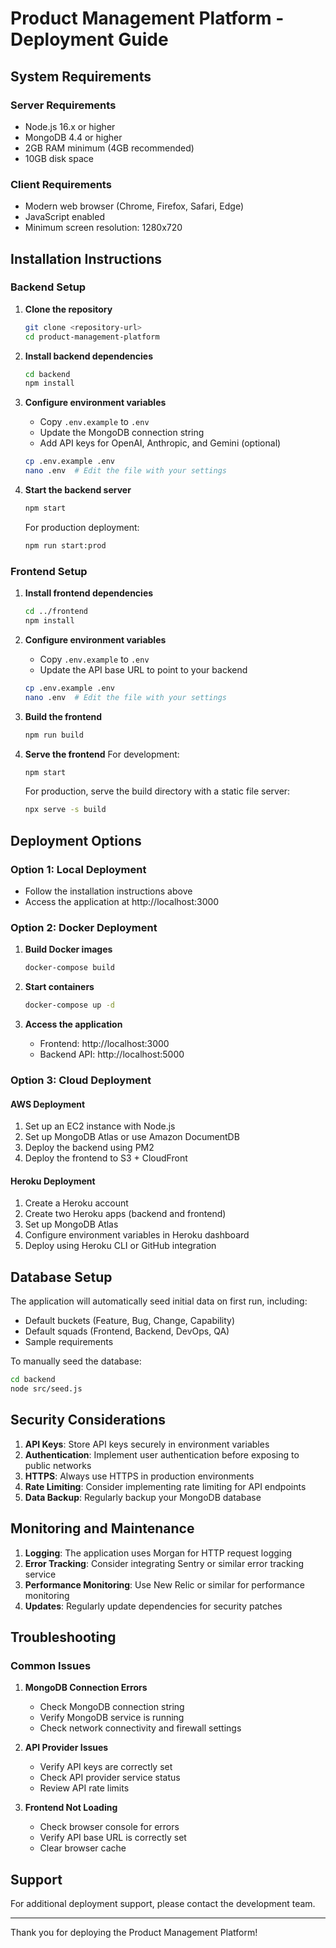 # Product Management Platform - Deployment Guide

## System Requirements

### Server Requirements
- Node.js 16.x or higher
- MongoDB 4.4 or higher
- 2GB RAM minimum (4GB recommended)
- 10GB disk space

### Client Requirements
- Modern web browser (Chrome, Firefox, Safari, Edge)
- JavaScript enabled
- Minimum screen resolution: 1280x720

## Installation Instructions

### Backend Setup

1. **Clone the repository**
   ```bash
   git clone <repository-url>
   cd product-management-platform
   ```

2. **Install backend dependencies**
   ```bash
   cd backend
   npm install
   ```

3. **Configure environment variables**
   - Copy `.env.example` to `.env`
   - Update the MongoDB connection string
   - Add API keys for OpenAI, Anthropic, and Gemini (optional)
   ```bash
   cp .env.example .env
   nano .env  # Edit the file with your settings
   ```

4. **Start the backend server**
   ```bash
   npm start
   ```
   For production deployment:
   ```bash
   npm run start:prod
   ```

### Frontend Setup

1. **Install frontend dependencies**
   ```bash
   cd ../frontend
   npm install
   ```

2. **Configure environment variables**
   - Copy `.env.example` to `.env`
   - Update the API base URL to point to your backend
   ```bash
   cp .env.example .env
   nano .env  # Edit the file with your settings
   ```

3. **Build the frontend**
   ```bash
   npm run build
   ```

4. **Serve the frontend**
   For development:
   ```bash
   npm start
   ```
   For production, serve the build directory with a static file server:
   ```bash
   npx serve -s build
   ```

## Deployment Options

### Option 1: Local Deployment
- Follow the installation instructions above
- Access the application at http://localhost:3000

### Option 2: Docker Deployment
1. **Build Docker images**
   ```bash
   docker-compose build
   ```

2. **Start containers**
   ```bash
   docker-compose up -d
   ```

3. **Access the application**
   - Frontend: http://localhost:3000
   - Backend API: http://localhost:5000

### Option 3: Cloud Deployment

#### AWS Deployment
1. Set up an EC2 instance with Node.js
2. Set up MongoDB Atlas or use Amazon DocumentDB
3. Deploy the backend using PM2
4. Deploy the frontend to S3 + CloudFront

#### Heroku Deployment
1. Create a Heroku account
2. Create two Heroku apps (backend and frontend)
3. Set up MongoDB Atlas
4. Configure environment variables in Heroku dashboard
5. Deploy using Heroku CLI or GitHub integration

## Database Setup

The application will automatically seed initial data on first run, including:
- Default buckets (Feature, Bug, Change, Capability)
- Default squads (Frontend, Backend, DevOps, QA)
- Sample requirements

To manually seed the database:
```bash
cd backend
node src/seed.js
```

## Security Considerations

1. **API Keys**: Store API keys securely in environment variables
2. **Authentication**: Implement user authentication before exposing to public networks
3. **HTTPS**: Always use HTTPS in production environments
4. **Rate Limiting**: Consider implementing rate limiting for API endpoints
5. **Data Backup**: Regularly backup your MongoDB database

## Monitoring and Maintenance

1. **Logging**: The application uses Morgan for HTTP request logging
2. **Error Tracking**: Consider integrating Sentry or similar error tracking service
3. **Performance Monitoring**: Use New Relic or similar for performance monitoring
4. **Updates**: Regularly update dependencies for security patches

## Troubleshooting

### Common Issues

1. **MongoDB Connection Errors**
   - Check MongoDB connection string
   - Verify MongoDB service is running
   - Check network connectivity and firewall settings

2. **API Provider Issues**
   - Verify API keys are correctly set
   - Check API provider service status
   - Review API rate limits

3. **Frontend Not Loading**
   - Check browser console for errors
   - Verify API base URL is correctly set
   - Clear browser cache

## Support

For additional deployment support, please contact the development team.

---

Thank you for deploying the Product Management Platform!

